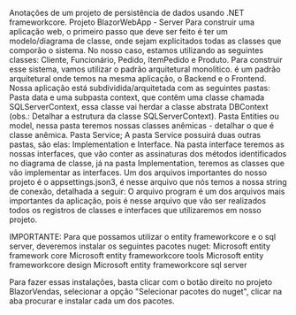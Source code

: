 Anotações de um projeto de persistência de dados usando .NET frameworkcore. Projeto BlazorWebApp - Server
Para construir uma aplicação web, o primeiro passo que deve ser feito é ter um modelo/diagrama de classe, onde sejam explicitados todas as classes que comporão o sistema. No nosso caso, estamos utilizando as seguintes classes: Cliente, Funcionário, Pedido, ItemPedido e Produto.
Para construir esse sistema, vamos utilizar o padrão arquitetural monolítico. é um padrão arquitetural onde temos na mesma aplicação, o Backend e o Frontend. 
Nossa aplicação está subdividida/arquitetada com as seguintes pastas: Pasta data e uma subpasta context, que contêm uma classe chamada SQLServerContext, essa classe vai herdar a classe abstrata DBContext (obs.: Detalhar a estrutura da classe SQLServerContext). 
Pasta Entities ou model, nessa pasta teremos nossas classes anêmicas - detalhar o que é classe anêmica. 
Pasta Service; A pasta Service possuirá duas outras pastas, são elas: Implementation e Interface. Na pasta interface teremos as nossas interfaces, que vão conter as assinaturas dos métodos identificados no diagrama de classe, já na pasta Implementation, teremos as classes que vão implementar as interfaces.
Um dos arquivos importantes do nosso projeto é o appsettings.json3, é nesse arquivo que nós temos a nossa string de conexão, detalhada a seguir:
O arquivo program é um dos arquivos mais importantes da aplicação, pois é nesse arquivo que vão ser realizados todos os registros de classes e interfaces que utilizaremos em nosso projeto.

IMPORTANTE: Para que possamos utilizar o entity frameworkcore e o sql server, deveremos instalar os seguintes pacotes nuget:
Microsoft entity framework core
Microsoft entity frameworkcore tools
Microsoft entity frameworkcore design
Microsoft entity frameworkcore sql server

Para fazer essas instalações, basta clicar com o botão direito no projeto BlazorVendas, selecionar a opção "Selecionar pacotes do nuget", clicar na aba procurar e instalar cada um dos pacotes.
